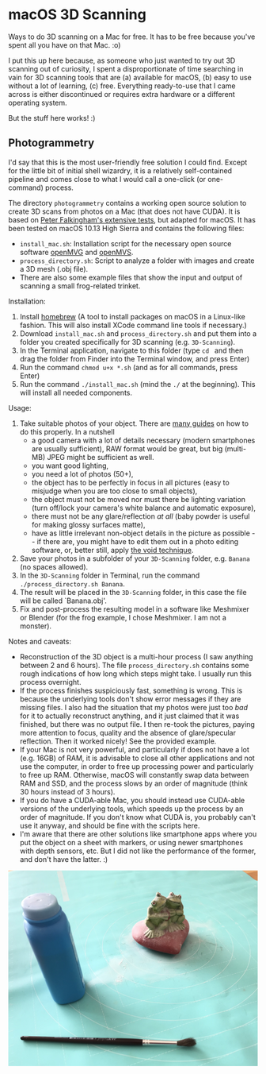 # macOS 3D Scanning
Ways to do 3D scanning on a Mac for free. It has to be free because you've spent all you have on that Mac. :o)

I put this up here because, as someone who just wanted to try out 3D scanning out of curiosity, I spent a disproportionate of time searching in vain for 3D scanning tools that are (a) available for macOS, (b) easy to use without a lot of learning, (c) free. Everything ready-to-use that I came across is either discontinued or requires extra hardware or a different operating system.

But the stuff here works! :)

## Photogrammetry

I'd say that this is the most user-friendly free solution I could find. Except for the little bit of initial shell wizardry, it is a relatively self-contained pipeline and comes close to what I would call a one-click (or one-command) process.

The directory `photogrammetry` contains a working open source solution to create 3D scans from photos on a Mac (that does not have CUDA). It is based on [Peter Falkingham's extensive tests](https://peterfalkingham.com/2018/05/22/photogrammetry-testing-12-revisiting-openmvg-with-openmvs/), but adapted for macOS. It has been tested on macOS 10.13 High Sierra and contains the following files:
- `install_mac.sh`: Installation script for the necessary open source software [openMVG](https://github.com/openMVG/openMVG) and [openMVS](http://cdcseacave.github.io/openMVS/).
- `process_directory.sh`: Script to analyze a folder with images and create a 3D mesh (.obj file).
- There are also some example files that show the input and output of scanning a small frog-related trinket.

Installation:
1. Install [homebrew](https://brew.sh/) (A tool to install packages on macOS in a Linux-like fashion. This will also install XCode command line tools if necessary.)
2. Download `install_mac.sh` and `process_directory.sh` and put them into a folder you created specifically for 3D scanning (e.g. `3D-Scanning`).
3. In the Terminal application, navigate to this folder (type `cd ` and then drag the folder from Finder into the Terminal window, and press Enter)
4. Run the command `chmod u+x *.sh` (and as for all commands, press Enter)
5. Run the command `./install_mac.sh` (mind the `./` at the beginning). This will install all needed components.

Usage:
1. Take suitable photos of your object. There are [many guides](https://peterfalkingham.com/2019/01/16/small-object-photogrammetry-how-to-take-photos/) on how to do this properly. In a nutshell
    - a good camera with a lot of details necessary (modern smartphones are usually sufficient), RAW format would be great, but big (multi-MB) JPEG might be sufficient as well.
    - you want good lighting,
    - you need a lot of photos (50+),
    - the object has to be perfectly in focus in all pictures (easy to misjudge when you are too close to small objects),
    - the object must not be moved nor must there be lighting variation (turn off/lock your camera's white balance and automatic exposure),
    - there must not be any glare/reflection *at all* (baby powder is useful for making glossy surfaces matte),
    - have as little irrelevant non-object details in the picture as possible -- if there are, you might have to edit them out in a photo editing software, or, better still, apply [the void technique](https://www.youtube.com/watch?v=Il6LVXqSlRg).
2. Save your photos in a subfolder of your `3D-Scanning` folder, e.g. `Banana` (no spaces allowed).
3. In the `3D-Scanning` folder in Terminal, run the command `./process_directory.sh Banana`.
4. The result will be placed in the `3D-Scanning` folder, in this case the file will be called `Banana.obj'.
5. Fix and post-process the resulting model in a software like Meshmixer or Blender (for the frog example, I chose Meshmixer. I am not a monster).

Notes and caveats:
- Reconstruction of the 3D object is a multi-hour process (I saw anything between 2 and 6 hours). The file `process_directory.sh` contains some rough indications of how long which steps might take. I usually run this process overnight.
- If the process finishes suspiciously fast, something is wrong. This is because the underlying tools don't show error messages if they are missing files. I also had the situation that my photos were just too *bad* for it to actually reconstruct anything, and it just claimed that it was finished, but there was no output file. I then re-took the pictures, paying more attention to focus, quality and the absence of glare/specular reflection. Then it worked nicely! See the provided example.
- If your Mac is not very powerful, and particularly if does not have a lot (e.g. 16GB) of RAM, it is advisable to close all other applications and not use the computer, in order to free up processing power and particularly to free up RAM. Otherwise, macOS will constantly swap data between RAM and SSD, and the process slows by an order of magnitude (think 30 hours instead of 3 hours).
- If you do have a CUDA-able Mac, you should instead use CUDA-able versions of the underlying tools, which speeds up the process by an order of magnitude. If you don't know what CUDA is, you probably can't use it anyway, and should be fine with the scripts here.
- I'm aware that there are other solutions like smartphone apps where you put the object on a sheet with markers, or using newer smartphones with depth sensors, etc. But I did not like the performance of the former, and don't have the latter. :)

![The example object being covered with baby powder](https://raw.githubusercontent.com/schuderer/3d_scanning/master/photogrammetry/preparation.png)
